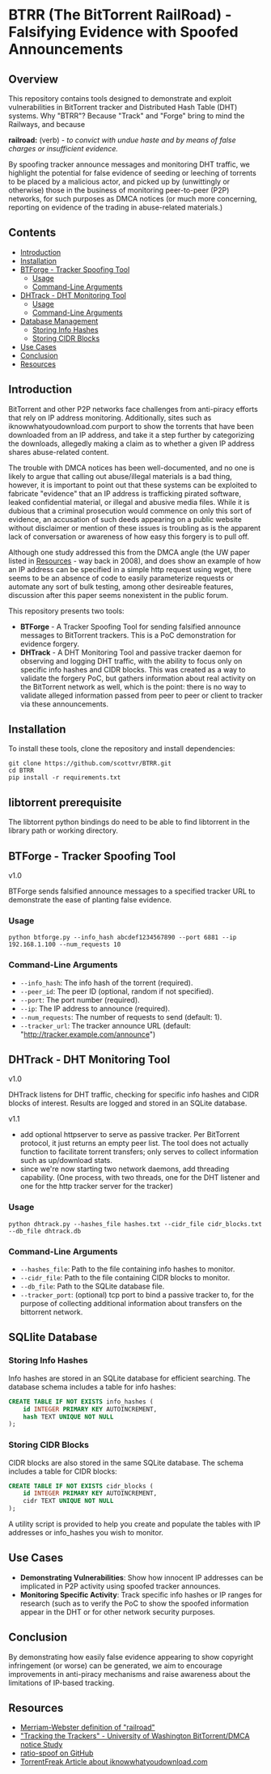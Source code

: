 # BTRR (The BitTorrent RailRoad) - Falsifying Evidence with Spoofed Announcements

## Overview

This repository contains tools designed to demonstrate and exploit vulnerabilities in BitTorrent tracker and Distributed Hash Table (DHT) systems. Why "BTRR"? Because "Track" and "Forge" bring to mind the Railways, and because 

**railroad:** (verb) - _to convict with undue haste and by means of false charges or insufficient evidence._

By spoofing tracker announce messages and monitoring DHT traffic, we highlight the potential for false evidence of seeding or leeching of torrents to be placed by a malicious actor, and picked up by (unwittingly or otherwise)  those in the business of monitoring peer-to-peer (P2P) networks, for such purposes as DMCA notices (or much more concerning, reporting on evidence of the trading in abuse-related materials.)

## Contents

- [Introduction](#introduction)
- [Installation](#installation)
- [BTForge - Tracker Spoofing Tool](#btforge---tracker-spoofing-tool)
  - [Usage](#usage)
  - [Command-Line Arguments](#command-line-arguments)
- [DHTrack - DHT Monitoring Tool](#dhtrack---dht-monitoring-tool)
  - [Usage](#usage-1)
  - [Command-Line Arguments](#command-line-arguments-1)
- [Database Management](#database-management)
  - [Storing Info Hashes](#storing-info-hashes)
  - [Storing CIDR Blocks](#storing-cidr-blocks)
- [Use Cases](#use-cases)
- [Conclusion](#conclusion)
- [Resources](#resources)


## Introduction

BitTorrent and other P2P networks face challenges from anti-piracy efforts that rely on IP address monitoring. Additionally, sites such as iknowwhatyoudownload.com purport to show the torrents that have been downloaded from an IP address, and take it a step further by categorizing the downloads, allegedly making a claim as to whether a given IP address shares abuse-related content. 

The trouble with DMCA notices has been well-documented, and no one is likely to argue that calling out abuse/illegal materials is a bad thing, however, it is important to point out that these systems can be exploited to fabricate "evidence" that an IP address is trafficking pirated software, leaked confidential material, or illegal and abusive media files.  While it is dubious that a criminal prosecution would commence on only this sort of evidence, an accusation of such deeds appearing on a public website without disclaimer or mention of these issues is troubling as is the apparent lack of conversation or awareness of how easy this forgery is to pull off. 

Although one study addressed this from the DMCA angle (the UW paper listed in [Resources](Resources) - way back in 2008), and does show an example of how an IP address can be specified in a simple http request using wget, there seems to be an absence of code to easily parameterize requests or automate any sort of bulk testing, among other desireable features, discussion after this paper seems nonexistent in the public forum.  

This repository presents two tools:

- **BTForge** - A Tracker Spoofing Tool for sending falsified announce messages to BitTorrent trackers. This is a PoC demonstration for evidence forgery. 
- **DHTrack** - A DHT Monitoring Tool and passive tracker daemon for observing and logging DHT traffic, with the ability to focus only on specific info hashes and CIDR blocks. This was created as a way to validate the forgery PoC, but gathers information about real activity on the BitTorrent network as well, which is the point: there is no way to validate alleged information passed from peer to peer or client to tracker via these announcements. 

## Installation

To install these tools, clone the repository and install dependencies:

```
git clone https://github.com/scottvr/BTRR.git
cd BTRR
pip install -r requirements.txt
```

## libtorrent prerequisite
The libtorrent python bindings do need to be able to find libtorrent in the library path or working directory. 

## BTForge - Tracker Spoofing Tool

v1.0

BTForge sends falsified announce messages to a specified tracker URL to demonstrate the ease of planting false evidence.

### Usage

```
python btforge.py --info_hash abcdef1234567890 --port 6881 --ip 192.168.1.100 --num_requests 10
```

### Command-Line Arguments

- `--info_hash`: The info hash of the torrent (required).
- `--peer_id`: The peer ID (optional, random if not specified).
- `--port`: The port number (required).
- `--ip`: The IP address to announce (required).
- `--num_requests`: The number of requests to send (default: 1).
- `--tracker_url`: The tracker announce URL (default: "http://tracker.example.com/announce")

## DHTrack - DHT Monitoring Tool

v1.0

DHTrack listens for DHT traffic, checking for specific info hashes and CIDR blocks of interest. Results are logged and stored in an SQLite database.

v1.1

- add optional httpserver to serve as passive tracker. Per BitTorrent  protocol, it just returns an empty peer list. The tool does not actually function to facilitate torrent transfers; only serves to collect information such as up/download stats.
- since we're now starting two network daemons, add threading capability. (One process, with two threads, one for the DHT listener and one for the http tracker server for the tracker) 
  
### Usage

```
python dhtrack.py --hashes_file hashes.txt --cidr_file cidr_blocks.txt --db_file dhtrack.db
```

### Command-Line Arguments

- `--hashes_file`: Path to the file containing info hashes to monitor.
- `--cidr_file`: Path to the file containing CIDR blocks to monitor.
- `--db_file`: Path to the SQLite database file.
- `--tracker_port`: (optional) tcp port to bind a passive tracker to, for the purpose of collecting additional information about transfers on the bittorrent network. 

## SQLlite Database 

### Storing Info Hashes

Info hashes are stored in an SQLite database for efficient searching. The database schema includes a table for info hashes:

```sql
CREATE TABLE IF NOT EXISTS info_hashes (
    id INTEGER PRIMARY KEY AUTOINCREMENT,
    hash TEXT UNIQUE NOT NULL
);
```

### Storing CIDR Blocks

CIDR blocks are also stored in the same SQLite database. The schema includes a table for CIDR blocks:

```sql
CREATE TABLE IF NOT EXISTS cidr_blocks (
    id INTEGER PRIMARY KEY AUTOINCREMENT,
    cidr TEXT UNIQUE NOT NULL
);
```
A utility script is provided to help you create and populate the tables with IP addresses or info_hashes you wish to monitor. 


## Use Cases

- **Demonstrating Vulnerabilities**: Show how innocent IP addresses can be implicated in P2P activity using spoofed tracker announces.
- **Monitoring Specific Activity**: Track specific info hashes or IP ranges for research (such as to verify the PoC to show the spoofed information appear in the DHT or for other network security purposes.

## Conclusion

By demonstrating how easily false evidence appearing to show copyright infringement (or worse) can be generated, we aim to encourage improvements in anti-piracy mechanisms and raise awareness about the limitations of IP-based tracking.

## Resources

- [Merriam-Webster definition of "railroad"](https://www.merriam-webster.com/dictionary/railroad#:~:text=%3A%20to%20convict%20with%20undue%20haste,false%20charges%20or%20insufficient%20evidence)
- ["Tracking the Trackers" - University of Washington BitTorrent/DMCA notice Study](http://dmca.cs.washington.edu/)
- [ratio-spoof on GitHub](https://github.com/ap-pauloafonso/ratio-spoof)
- [TorrentFreak Article about iknowwhatyoudownload.com](https://torrentfreak.com/i-know-what-you-download-overwhelmed-by-bogus-dmca-notices-221023/)
```

